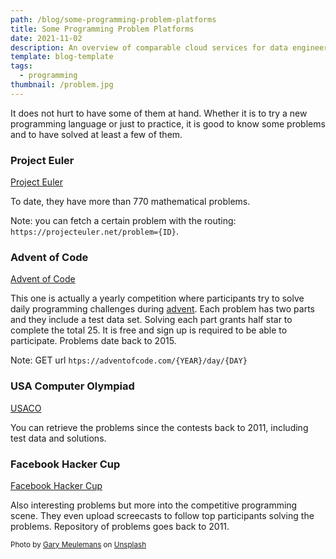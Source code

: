 ```yaml
---
path: /blog/some-programming-problem-platforms
title: Some Programming Problem Platforms
date: 2021-11-02
description: An overview of comparable cloud services for data engineering.
template: blog-template
tags:
  - programming
thumbnail: /problem.jpg
---
```


It does not hurt to have some of them at hand. Whether it is to try a new programming language or just to practice, it is good to know some problems and to have solved at least a few of them.

### Project Euler

[Project Euler](https://projecteuler.net) 

To date, they have more than 770 mathematical problems. 

Note: you can fetch a certain problem with the routing: `https://projecteuler.net/problem={ID}`.

### [](https://adventofcode.com/)Advent of Code

[Advent of Code](https://adventofcode.com/)

This one is actually a yearly competition where participants try to solve daily programming challenges during [advent](https://en.wikipedia.org/wiki/Advent). Each problem has two parts and they include a test data set. Solving each part grants half star to complete the total 25. It is free and sign up is required to be able to participate. Problems date back to 2015.

Note: GET url `htps://adventofcode.com/{YEAR}/day/{DAY}`

### USA Computer Olympiad

[USACO](http://www.usaco.org)

You can retrieve the problems since the contests back to 2011, including test data and solutions. 

### Facebook Hacker Cup

[Facebook Hacker Cup](https://www.facebook.com/codingcompetitions/hacker-cup)

Also interesting problems but more into the competitive programming scene. They even upload screecasts to follow top participants solving the problems. Repository of problems goes back to 2011.

<small>Photo by <a href="https://unsplash.com/@anakin1814?utm_source=unsplash&utm_medium=referral&utm_content=creditCopyText">Gary Meulemans</a> on <a href="https://unsplash.com/s/photos/challenge?utm_source=unsplash&utm_medium=referral&utm_content=creditCopyText">Unsplash</a> </small>
  